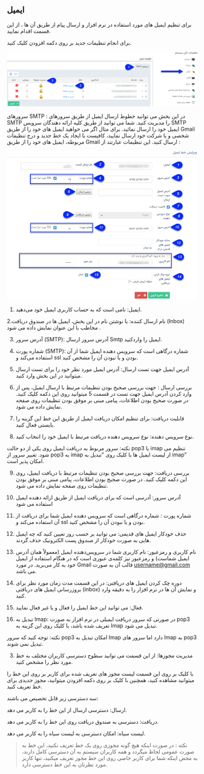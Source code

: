 ﻿## ایمیل

برای تنظیم ایمیل های مورد استفاده در نرم افزار و ارسال پیام از طریق آن ها ، از این قسمت اقدام نمایید.

برای انجام تنظیمات جدید بر روی دکمه افزودن کلیک کنید.

 
 ![](mail1.png)
 
 سرورهای SMTP : در این بخش می توانید خطوط ارسال ایمیل از طریق سرورهای SMTP را مدیریت کنید. شما می توانید از طریق کلیه ارائه دهندگان سرویس SMTP ایمیل خود را ارسال نمائید. برای مثال اگر می خواهید ایمیل های خود را از طریق Gmail شخصی و یا شرکت خود ارسال نمایید، کافیست با ایجاد یک خط جدید و درج تنظیمات مربوطه، ایمیل های خود را از طریق Gmail ارسال کنید. این تنظیمات عبارتند از :

  
 ![](Email2.png)
 
 1. ایمیل: نامی است که به حساب کاربری ایمیل خود می‌دهید.

2.نام ارسال کننده: با نوشتن نام در این بخش، ایمیل ها در صندوق دریافت (Inbox) مخاطب با این عنوان نمایش داده می شود .

3. آدرس سرور (SMTP):  آدرس سرور ارسال Smtp ایمیل را واردکنید.

4. شماره پورت (SMTP): شماره درگاهی است که سرویس دهنده ایمیل شما از آن استفاده می‌کند و ssl بودن و یا نبودن آن را مشخص کنید.

5. آدرس ایمیل جهت تست ارسال: آدرس ایمیل مورد نظر خود را برای تست ارسال میتوانید در این بخش وارد کنید.

6. بررسی ارسال : جهت بررسی صحیح بودن تنظیمات مرتبط با ارسال ایمیل،  پس از وارد کردن آدرس ایمیل جهت تست در قسمت 5 میتوانید روی این دکمه کلیک کنید. در صورت صحیح بودن اطلاعات، پیامی مبنی بر موفق بودن تنظیمات روی صفحه نمایش داده می شود.

7. قابلیت دریافت: برای تنظیم امکان دریافت ایمیل از طریق این خط این گزینه را بایستی فعال کنید.

8. نوع سرویس دهنده: نوع سرویس دهنده دریافت مرتبط با ایمیل خود را انتخاب کنید.

نکته: سرور مربوط به دریافت ایمیل روی یکی از دو حالت pop3 یا imap تنظیم می شود. تغییر سرور از pop3 به imap از لیست ایمیل ها با کلیک روی "تبدیل به imap" امکان پذیر است.

9. بررسی دریافت: جهت بررسی صحیح بودن تنظیمات مرتبط با دریافت ایمیل، روی این دکمه کلیک کنید. در صورت صحیح بودن اطلاعات، پیامی مبنی بر موفق بودن تنظیمات روی صفحه نمایش داده می شود.

10.  آدرس سرور: آدرسی است که برای دریافت ایمیل از طریق ارائه دهنده ایمیل استفاده می شود

11. شماره پورت : شماره درگاهی است که سرویس دهنده ایمیل شما برای دریافت از آن استفاده می‌کند و ssl بودن و یا نبودن آن را مشخص کنید. 

12. حذف خودکار ایمیل های قدیمی: می توانید بر حسب روز تعیین کنید که چه ایمیل هایی به صورت خودکار از صندوق پست الکترونیک حذف گردند.

13. نام کاربری و رمزعبور: نام کاربری شما در سرویس‌دهنده ایمیل (معمولاً همان آدرس ایمیل شماست) و رمزعبور نیز کلمه‌ی عبوری است که در هنگام استفاده از ایمیل خود به کار می‌برید. در مورد Gmail قالب آن به صورت username@gmail.com می ‌باشد.

14. دوره چک کردن ایمیل های دریافتی: در این قسمت مدت زمان مورد نظر برای بروزرسانی ایمیل های دریافتی (inbox) و نمایش آن ها در نرم افزار را به دقیقه وارد کنید.

15. فعال: می توانید این خط ایمیل را فعال و یا غیر فعال نمایید.


2. تبدیل به Imap: در صورتی که سرور دریافت ایمیلی در نرم افزار به صورت pop3 تعریف شده باشد، با کلیک روی این گزینه به Imap تبدیل می شود.

نکته: توجه کنید که سرور pop3 امکان تبدیل به Imap دارد اما سرور های Imap به pop3 تبدیل نمی شوند.


3. مدیریت مجوزها: از این قسمت می توانید سطوح دسترسی کاربران مختلف به خط مورد نظر را مشخص کنید.

با کلیک بر روی این قسمت لیست مجوز های تعریف شده برای کاربر  بر روی این خط را میتوانید مشاهده کنید، همچنین با کلیک بر روی دکمه افزودن میتوانید، مجوز جدیدی برای خط تعریف کنید.

سه دسترسی زیر قابل تخصیص می باشند:

ارسال: دسترسی ارسال از این خط را به کاربر می دهد.

دریافت: دسترسی به صندوق دریافت روی این خط را به کاربر می دهد.

لیست سیاه: امکان دسترسی به لیست سیاه را به کاربر می دهد.

> نکته : در صورت اینکه هیچ گونه مجوزی روی یک خط تعریف نکنید، این خط به صورت عمومی لحاظ میگردد و همه کاربران سیستم به آن دسترسی کامل دارند، به محض اینکه شما برای کاربر خاصی روی این خط مجوز تعریف میکنید، تنها کاربر مورد نظرتان به این خط دسترسی دارد.


  